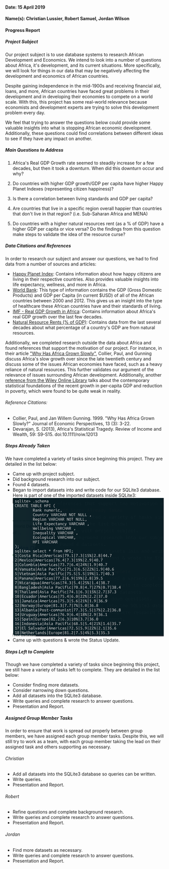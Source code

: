 #### Date: 15 April 2019
#### Name(s): Christian Lussier, Robert Samuel, Jordan Wilson

#### Progress Report

##### Project Subject
Our project subject is to use database systems to research African Development and Economics. We intend to look into a number of questions about Africa, it's development, and its current situations. More specifically, we will look for things in our data that may be negatively affecting the development and economics of African countries.

Despite gaining independence in the mid-1900s and receiving financial aid, loans, and more, African countries have faced great problems in their development and in developing their economies to compete on a world scale. With this, this project has some real-world relevance because economists and development experts are trying to solve this development problem every day.

We feel that trying to answer the questions below could provide some valuable insights into what is stopping African economic development. Additionally, these questions could find correlations between different ideas to see if they have any impact on another.

##### Main Questions to Address
1) Africa's Real GDP Growth rate seemed to steadily increase for a few decades, but then it took a downturn. When did this downturn occur and why?

2) Do countries with higher GDP growth/GDP per capita have higher Happy Planet Indexes (representing citizen happiness)?

3) Is there a correlation between living standards and GDP per capita?

4) Are countries that live in a specific region overall happier than countries that don't live in that region? (i.e. Sub-Saharan Africa and MENA)

5) Do countries with a higher natural resources rent (as a % of GDP) have a higher GDP per capita or vice versa? Do the findings from this question make steps to validate the idea of the resource curse?

##### Data Citations and References
In order to research our subject and answer our questions, we had to find data from a number of sources and articles:
- [Happy Planet Index](http://happyplanetindex.org): Contains information about how happy citizens are living in their respective countries. Also provides valuable insights into life expectancy, wellness, and more in Africa.
- [World Bank](https://databank.worldbank.org/data/source/africa-development-indicators#): This type of information contains the GDP (Gross Domestic Products) and GDP per Capita (in current $USD) of all of the African countries between 2000 and 2012. This gives us an insight into the type of healthcare these African countries have and their standards of living.
- [IMF - Real GDP Growth in Africa](https://www.imf.org/external/datamapper/NGDP_RPCH@WEO/OEMDC/ADVEC/WEOWORLD): Contains information about Africa's real GDP growth over the last few decades.
- [Natural Resource Rents (% of GDP)](https://data.worldbank.org/indicator/ny.gdp.totl.rt.zs): Contains data from the last several decades about what percentage of a country's GDP are from natural resources.

Additionally, we completed research outside the data about Africa and found references that support the motivation of our project. For instance, in their article ["Why Has Africa Grown Slowly"](https://www.aeaweb.org/articles?id=10.1257/jep.13.3.3), Collier, Paul, and Gunning discuss Africa's slow growth over since the late twentieth century and discuss some of the issues African economies have faced, such as a heavy reliance of natural resources. This further validates our argument of the relevance of issues surrounding African development. Additionally, another [reference from the Wiley Online Library](https://onlinelibrary.wiley.com/doi/epdf/10.1111/roiw.12013) talks about the contemporary statistical foundations of the recent growth in per‐capita GDP and reduction in poverty, which were found to be quite weak in reality.

###### Reference Citations:
- Collier, Paul, and Jan Willem Gunning. 1999. "Why Has Africa Grown Slowly?" Journal of Economic Perspectives, 13 (3): 3-22.
- Devarajan, S. (2013), Africa's Statistical Tragedy. Review of Income and Wealth, 59: S9-S15. doi:10.1111/roiw.12013

##### Steps Already Taken
We have completed a variety of tasks since beginning this project. They are detailed in the list below:
- Came up with project subject.
- Did background research into our subject.
- Found 4 datasets.
- Began to import datasets into and write code for our SQLite3 database. Here is part of one of the imported datasets inside SQLite3:
![SQLite3 Database Terminal](graphics/current-database.png)
- Came up with questions & wrote the Status Update.

##### Steps Left to Complete
Though we have completed a variety of tasks since beginning this project, we still have a variety of tasks left to complete. They are detailed in the list below:
- Consider finding more datasets.
- Consider narrowing down questions.
- Add all datasets into the SQLite3 database.
- Write queries and complete research to answer questions.
- Presentation and Report.

##### Assigned Group Member Tasks
In order to ensure that work is spread out properly between group members, we have assigned each group member tasks. Despite this, we will still try to work as a team, with each group member taking the lead on their assigned task and others supporting as necessary.

###### Christian
- Add all datasets into the SQLite3 database so queries can be written.
- Write queries.
- Presentation and Report.

###### Robert
- Refine questions and complete background research.
- Write queries and complete research to answer questions.
- Presentation and Report.

###### Jordan
- Find more datasets as necessary.
- Write queries and complete research to answer questions.
- Presentation and Report.
